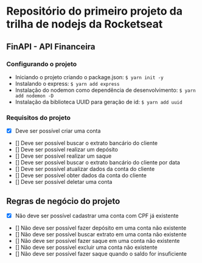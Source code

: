 # Repositório do primeiro projeto da trilha de nodejs da Rocketseat

## FinAPI - API Financeira

### Configurando o projeto

- Iniciando o projeto criando o package.json: `$ yarn init -y`
- Instalando o express: `$ yarn add express`
- Instalação do nodemon como dependência de desenvolvimento: `$ yarn add nodemon -D`
- Instalação da biblioteca UUID para geração de id: `$ yarn add uuid`

### Requisitos do projeto

- [x] Deve ser possível criar uma conta
- [] Deve ser possível buscar o extrato bancário do cliente
- [] Deve ser possível realizar um depósito
- [] Deve ser possível realizar um saque
- [] Deve ser possível buscar o extrato bancário do cliente por data
- [] Deve ser possível atualizar dados da conta do cliente
- [] Deve ser possível obter dados da conta do cliente
- [] Deve ser possível deletar uma conta

## Regras de negócio do projeto

- [x] Não deve ser possível cadastrar uma conta com CPF já existente
- [] Não deve ser possível fazer depósito em uma conta não existente
- [] Não deve ser possível buscar extrato em uma conta não existente
- [] Não deve ser possível fazer saque em uma conta não existente
- [] Não deve ser possível excluir uma conta não existente
- [] Não deve ser possível fazer saque quando o saldo for insuficiente

